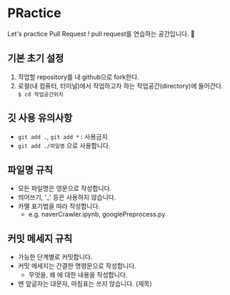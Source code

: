 # PRactice
Let's practice Pull Request ! 
pull request를 연습하는 공간입니다. :slightly_smiling_face:


## 기본 초기 설정 
1. 작업할 repository를 내 github으로 fork한다.
2. 로컬(내 컴퓨터, 터미널)에서 작업하고자 하는 작업공간(directory)에 들어간다.  
   ```$ cd 작업공간위치``` 


## 깃 사용 유의사항
- ```git add .```, ```git add *``` : 사용금지
- ```git add ./파일명``` 으로 사용합니다.


## 파일명 규칙 
- 모든 파일명은 영문으로 작성합니다.
- 띄어쓰기, '\_' 등은 사용하지 않습니다.
- 카멜 표기법을 따라 작성합니다.
   - e.g. naverCrawler.ipynb, googlePreprocess.py 

## 커밋 메세지 규칙
- 가능한 단계별로 커밋합니다.
- 커밋 메세지는 간결한 명령문으로 작성합니다.
   - 무엇을, 왜 에 대한 내용을 작성합니다.
- 맨 앞글자는 대문자, 마침표는 쓰지 않습니다. (제목)
